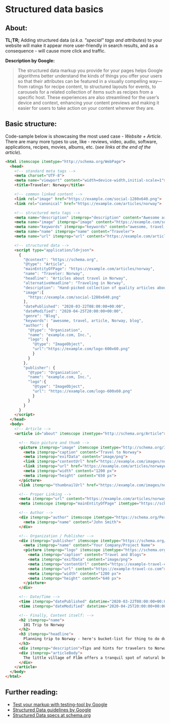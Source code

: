 # Structured data basics

## About:

__TL;TR;__ Adding structured data (*a.k.a. "special" tags and attributes*) to your website will make it appear more user-friendly in search results, and as a consequence - will cause more click and traffic.

__Description by Google:__
> The structured data markup you provide for your pages helps Google algorithms better understand the kinds of things you offer your users so that their attributes can be featured in a visually compelling way—from ratings for recipe content, to structured layouts for events, to carousels for a related collection of items such as recipes from a specific host. These experiences are also streamlined for the user’s device and context, enhancing your content previews and making it easier for users to take action on your content wherever they are.

## Basic structure:

Code-sample below is showcasing the most used case - *Website + Article*. There are many more types to use, like - reviews, video, audio, software, applications, recipes, movies, albums, etc. (*see links at the end of the article*).

```html
<html itemscope itemtype="http://schema.org/WebPage">
  <head>
    <!-- standard meta tags -->
    <meta charset="UTF-8">
    <meta name="viewport" content="width=device-width,initial-scale=1">
    <title>Traveler: Norway</title>

    <!-- common linked content -->
    <link rel="image" href="https://example.com/social-1280x640.png">
    <link rel="canonical" href="https://example.com/articles/norway">

    <!-- structured meta tags -->
    <meta name="description" itemprop="description" content="Awesome articles about travel in Norway">
    <meta name="image" itemprop="image" content="https://example.com/social-1280x640.png">
    <meta name="keywords" itemprop="keywords" content="awesome, travel, article, Norway, blog">
    <meta name="name" itemprop="name" content="Traveler">
    <meta name="url" itemprop="url" content="https://example.com/articles/norway">

    <!-- structured data -->
    <script type="application/ld+json">
      {
        "@context": "https://schema.org",
        "@type": "Article",
        "mainEntityOfPage": "https://example.com/articles/norway",
        "name": "Traveler: Norway",
        "headline": "Articles about travel in Norway",
        "alternativeHeadline": "Traveling in Norway",
        "description": "Hand-picked collection of quality articles about travel in Norway",
        "image":[
          "https://example.com/social-1280x640.png"
        ],
        "datePublished": "2020-03-22T08:00:00+00:00",
        "dateModified": "2020-04-25T20:00:00+00:00",
        "genre": "Blog",
        "keywords": "awesome, travel, article, Norway, blog",
        "author": {
          "@type": "Organization",
          "name": "example.com, Inc.",
          "logo": {
            "@type": "ImageObject",
            "url":"https://example.com/logo-600x60.png"
            }
          }
        },
        "publisher": {
          "@type": "Organization",
          "name": "example.com, Inc.",
          "logo":{
            "@type": "ImageObject",
            "url": "https://example.com/logo-600x60.png"
            }
          }
        }
      }
    </script>
  </head>
  <body>
    <!-- Article -->
    <article id="about" itemscope itemtype="http://schema.org/Article">

      <!-- Main picture and thumb -->
      <picture itemprop="image" itemscope itemtype="http://schema.org/ImageObject">
        <meta itemprop="caption" content="Travel to Norway">
        <meta itemprop="exifData" content="image/png">
        <link itemprop="contentUrl" href="https://example.com/images/norway.png" content="https://example.com/images/norway.png">
        <link itemprop="url" href="https://example.com/articles/norway#about" content="https://example.com/articles/norway#about">
        <meta itemprop="width" content="1200 px">
        <meta itemprop="height" content="650 px">
      </picture>
      <link itemprop="thumbnailUrl" href="https://example.com/images/norway-sm.png" content="https://example.com/images/norway-sm.png">

      <!-- Proper Linking -->
      <meta itemprop="url" content="https://example.com/articles/norway">
      <meta itemscope itemprop="mainEntityOfPage" itemtype="https://schema.org/WebPage" itemid="https://example.com/articles/norway#about">

      <!-- Author -->
      <div itemprop="author" itemscope itemtype="https://schema.org/Person">
        <meta itemprop="name" content="John Smith">
      </div>

      <!-- Organization / Publisher -->
      <div itemprop="publisher" itemscope itemtype="https://schema.org/Organization">
        <meta itemprop="name" content="Your Company/Project Name">
        <picture itemprop="logo" itemscope itemtype="https://schema.org/ImageObject">
          <meta itemprop="caption" content="Travel and Blogs">
          <meta itemprop="exifData" content="image/png">
          <meta itemprop="contentUrl" content="https://example-travel-co.com/images/logo-1280x640.png">
          <meta itemprop="url" content="https://example-travel-co.com">
          <meta itemprop="width" content="1280 px">
          <meta itemprop="height" content="640 px">
        </picture>
      </div>

      <!-- Date/Time -->
      <time itemprop="datePublished" datetime="2020-03-22T08:00:00+00:00">March, 22nd 2020</time>
      <time itemprop="dateModified" datetime="2020-04-25T20:00:00+00:00">April, 25 2020</time>

      <!-- Finally, Content itself: -->
      <h2 itemprop="name">
        101 Trip to Norway
      </h2>
      <h3 itemprop="headline">
        Planning trip to Norway - here's bucket-list for thing to do during your trip.
      </h3>
      <div itemprop="description">Tips and hints for travelers to Norway</div>
      <div itemprop="articleBody">
        The little village of Flåm offers a tranquil spot of natural beauty all year. It is located at the far end of the majestic Aurlandsfjord, with the stunning valley Flåmsdalen taking you up to the mountain areas of Myrdal. It is perfect for great outdoor experiences all year around..... See - https://www.visitnorway.com/flam/
      </div>
    </article>
  </body>
</html>
```

## Further reading:

- [Test your markup with testing-tool by Google](https://search.google.com/structured-data/testing-tool)
- [Structured Data guidelines by Google](https://developers.google.com/search/docs/guides/search-features)
- [Structured Data specs at schema.org](https://schema.org/)
